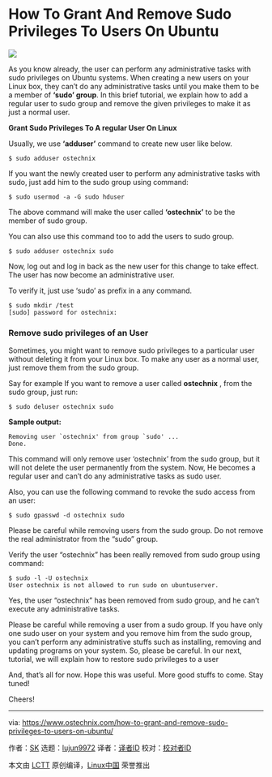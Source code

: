 [#]: collector: (lujun9972)
[#]: translator: ( )
[#]: reviewer: ( )
[#]: publisher: ( )
[#]: url: ( )
[#]: subject: (How To Grant And Remove Sudo Privileges To Users On Ubuntu)
[#]: via: (https://www.ostechnix.com/how-to-grant-and-remove-sudo-privileges-to-users-on-ubuntu/)
[#]: author: (SK https://www.ostechnix.com/author/sk/)

How To Grant And Remove Sudo Privileges To Users On Ubuntu
======
![](https://www.ostechnix.com/wp-content/uploads/2019/02/sudo-privileges-720x340.png)

As you know already, the user can perform any administrative tasks with sudo privileges on Ubuntu systems. When creating a new users on your Linux box, they can’t do any administrative tasks until you make them to be a member of **‘sudo’ group**. In this brief tutorial, we explain how to add a regular user to sudo group and remove the given privileges to make it as just a normal user.

**Grant Sudo Privileges To A regular User On Linux**

Usually, we use **‘adduser’** command to create new user like below.

```
$ sudo adduser ostechnix
```

If you want the newly created user to perform any administrative tasks with sudo, just add him to the sudo group using command:

```
$ sudo usermod -a -G sudo hduser
```

The above command will make the user called **‘ostechnix’** to be the member of sudo group.

You can also use this command too to add the users to sudo group.

```
$ sudo adduser ostechnix sudo
```

Now, log out and log in back as the new user for this change to take effect. The user has now become an administrative user.

To verify it, just use ‘sudo’ as prefix in a any command.

```
$ sudo mkdir /test
[sudo] password for ostechnix:
```

### Remove sudo privileges of an User

Sometimes, you might want to remove sudo privileges to a particular user without deleting it from your Linux box. To make any user as a normal user, just remove them from the sudo group.

Say for example If you want to remove a user called **ostechnix** , from the sudo group, just run:

```
$ sudo deluser ostechnix sudo
```

**Sample output:**

```
Removing user `ostechnix' from group `sudo' ...
Done.
```

This command will only remove user ‘ostechnix’ from the sudo group, but it will not delete the user permanently from the system. Now, He becomes a regular user and can’t do any administrative tasks as sudo user.

Also, you can use the following command to revoke the sudo access from an user:

```
$ sudo gpasswd -d ostechnix sudo
```

Please be careful while removing users from the sudo group. Do not remove the real administrator from the “sudo” group.

Verify the user “ostechnix” has been really removed from sudo group using command:

```
$ sudo -l -U ostechnix
User ostechnix is not allowed to run sudo on ubuntuserver.
```

Yes, the user “ostechnix” has been removed from sudo group, and he can’t execute any administrative tasks.

Please be careful while removing a user from a sudo group. If you have only one sudo user on your system and you remove him from the sudo group, you can’t perform any administrative stuffs such as installing, removing and updating programs on your system. So, please be careful. In our next, tutorial, we will explain how to restore sudo privileges to a user

And, that’s all for now. Hope this was useful. More good stuffs to come. Stay tuned!

Cheers!



--------------------------------------------------------------------------------

via: https://www.ostechnix.com/how-to-grant-and-remove-sudo-privileges-to-users-on-ubuntu/

作者：[SK][a]
选题：[lujun9972][b]
译者：[译者ID](https://github.com/译者ID)
校对：[校对者ID](https://github.com/校对者ID)

本文由 [LCTT](https://github.com/LCTT/TranslateProject) 原创编译，[Linux中国](https://linux.cn/) 荣誉推出

[a]: https://www.ostechnix.com/author/sk/
[b]: https://github.com/lujun9972
